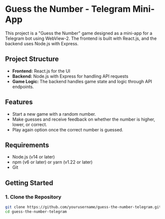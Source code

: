 # Guess the Number - Telegram Mini-App

This project is a "Guess the Number" game designed as a mini-app for a Telegram bot using WebView-2. The frontend is built with React.js, and the backend uses Node.js with Express.

## Project Structure

- **Frontend:** React.js for the UI
- **Backend:** Node.js with Express for handling API requests
- **Game Logic:** The backend handles game state and logic through API endpoints.

## Features

- Start a new game with a random number.
- Make guesses and receive feedback on whether the number is higher, lower, or correct.
- Play again option once the correct number is guessed.

## Requirements

- Node.js (v14 or later)
- npm (v6 or later) or yarn (v1.22 or later)
- Git

## Getting Started

### 1. Clone the Repository

```bash
git clone https://github.com/yourusername/guess-the-number-telegram.git
cd guess-the-number-telegram